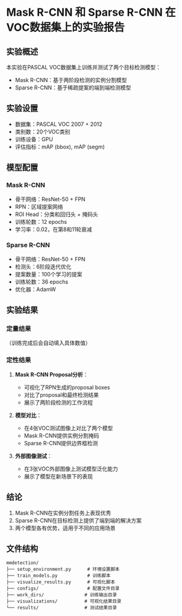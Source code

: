 
# Mask R-CNN 和 Sparse R-CNN 在VOC数据集上的实验报告

## 实验概述
本实验在PASCAL VOC数据集上训练并测试了两个目标检测模型：
- Mask R-CNN：基于两阶段检测的实例分割模型
- Sparse R-CNN：基于稀疏提案的端到端检测模型

## 实验设置
- 数据集：PASCAL VOC 2007 + 2012
- 类别数：20个VOC类别
- 训练设备：GPU
- 评估指标：mAP (bbox), mAP (segm)

## 模型配置

### Mask R-CNN
- 骨干网络：ResNet-50 + FPN
- RPN：区域提案网络
- ROI Head：分类和回归头 + 掩码头
- 训练轮数：12 epochs
- 学习率：0.02，在第8和11轮衰减

### Sparse R-CNN  
- 骨干网络：ResNet-50 + FPN
- 检测头：6阶段迭代优化
- 提案数量：100个学习的提案
- 训练轮数：36 epochs
- 优化器：AdamW

## 实验结果

### 定量结果
（训练完成后会自动填入具体数值）

### 定性结果
1. **Mask R-CNN Proposal分析**：
   - 可视化了RPN生成的proposal boxes
   - 对比了proposal和最终检测结果
   - 展示了两阶段检测的工作流程

2. **模型对比**：
   - 在4张VOC测试图像上对比了两个模型
   - Mask R-CNN提供实例分割掩码
   - Sparse R-CNN提供边界框检测

3. **外部图像测试**：
   - 在3张VOC外部图像上测试模型泛化能力
   - 展示了模型在新场景下的表现

## 结论
1. Mask R-CNN在实例分割任务上表现优秀
2. Sparse R-CNN在目标检测上提供了端到端的解决方案
3. 两个模型各有优势，适用于不同的应用场景

## 文件结构
```
mmdetection/
├── setup_environment.py      # 环境设置脚本
├── train_models.py           # 训练脚本
├── visualize_results.py      # 可视化脚本
├── configs/                  # 配置文件目录
├── work_dirs/               # 训练输出目录
├── visualizations/          # 可视化结果目录
└── results/                 # 测试结果目录
```

